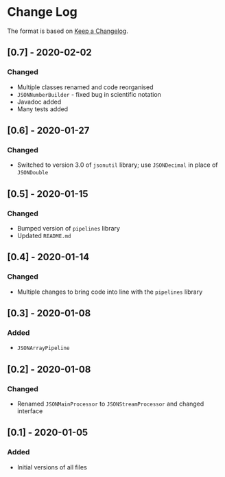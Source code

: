 # Change Log

The format is based on [Keep a Changelog](http://keepachangelog.com/).

## [0.7] - 2020-02-02
### Changed
- Multiple classes renamed and code reorganised
- `JSONNumberBuilder` - fixed bug in scientific notation
- Javadoc added
- Many tests added

## [0.6] - 2020-01-27
### Changed
- Switched to version 3.0 of `jsonutil` library; use `JSONDecimal` in place of `JSONDouble`

## [0.5] - 2020-01-15
### Changed
- Bumped version of `pipelines` library
- Updated `README.md`

## [0.4] - 2020-01-14
### Changed
- Multiple changes to bring code into line with the `pipelines` library

## [0.3] - 2020-01-08
### Added
- `JSONArrayPipeline`

## [0.2] - 2020-01-08
### Changed
- Renamed `JSONMainProcessor` to `JSONStreamProcessor` and changed interface

## [0.1] - 2020-01-05
### Added
- Initial versions of all files
